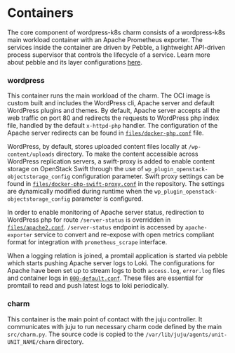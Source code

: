 # Containers

The core component of wordpress-k8s charm consists of a wordpress-k8s main workload container with an Apache Prometheus exporter. The services inside the container are driven by
Pebble, a lightweight API-driven process supervisor that controls the lifecycle of a service.
Learn more about pebble and its layer configurations [here](https://github.com/canonical/pebble).

### wordpress

This container runs the main workload of the charm. The OCI image is custom built and includes
the WordPress cli, Apache server and default WordPress plugins and themes. By
default, Apache server accepts all the web traffic on port 80 and redirects the requests to
WordPress php index file, handled by the default `x-httpd-php` handler. The configuration of the
Apache server redirects can be found in
[`files/docker-php.conf`](https://github.com/canonical/wordpress-k8s-operator/blob/main/files/docker-php.conf)
file.

WordPress, by default, stores uploaded content files locally at `/wp-content/uploads` directory.
To make the content accessible across WordPress replication servers, a swift-proxy is added to
enable content storage on OpenStack Swift through the use of
`wp_plugin_openstack-objectstorage_config` configuration parameter. Swift proxy settings can be found
in [`files/docker-php-swift-proxy.conf`](https://github.com/canonical/wordpress-k8s-operator/blob/main/files/docker-php-swift-proxy.conf)
in the repository. The settings are dynamically modified during runtime when the
`wp_plugin_openstack-objectstorage_config` parameter is configured.

In order to enable monitoring of Apache server status, redirection to WordPress php for route
`/server-status` is overridden in
[`files/apache2.conf`](https://github.com/canonical/wordpress-k8s-operator/blob/main/files/apache2.conf).
`/server-status` endpoint is accessed by `apache-exporter` service to convert and re-expose with
open metrics compliant format for integration with `prometheus_scrape` interface.

When a logging relation is joined, a promtail application is started via pebble which starts
pushing Apache server logs to Loki. The configurations for Apache have been set up to stream logs
to both `access.log`, `error.log` files and container logs in
[`000-default.conf`](https://github.com/canonical/wordpress-k8s-operator/blob/main/files/000-default.conf).
These files are essential for promtail to read and push latest logs to loki periodically.

### charm

This container is the main point of contact with the juju controller. It communicates with juju to
run necessary charm code defined by the main `src/charm.py`. The source code is copied to the
`/var/lib/juju/agents/unit-UNIT_NAME/charm` directory.